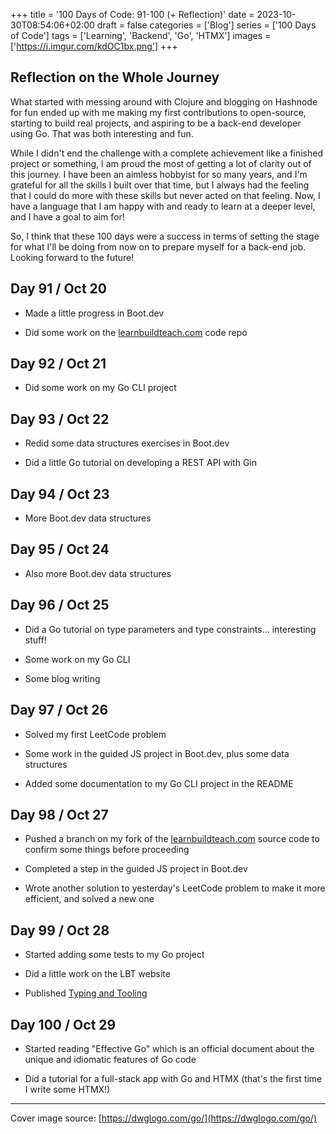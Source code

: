+++
title = '100 Days of Code: 91-100 (+ Reflection)'
date = 2023-10-30T08:54:06+02:00
draft = false
categories = ['Blog']
series = ['100 Days of Code']
tags = ['Learning', 'Backend', 'Go', 'HTMX']
images = ['https://i.imgur.com/kdOC1bx.png']
+++

## Reflection on the Whole Journey

What started with messing around with Clojure and blogging on Hashnode for fun
ended up with me making my first contributions to open-source, starting to
build real projects, and aspiring to be a back-end developer using Go. That was
both interesting and fun.

While I didn't end the challenge with a complete achievement like a finished
project or something, I am proud the most of getting a lot of clarity out of
this journey. I have been an aimless hobbyist for so many years, and I'm
grateful for all the skills I built over that time, but I always had the
feeling that I could do more with these skills but never acted on that feeling.
Now, I have a language that I am happy with and ready to learn at a deeper
level, and I have a goal to aim for!

So, I think that these 100 days were a success in terms of setting the stage
for what I'll be doing from now on to prepare myself for a back-end job.
Looking forward to the future!

## Day 91 / Oct 20

* Made a little progress in Boot.dev
    
* Did some work on the [learnbuildteach.com](http://learnbuildteach.com/) code
  repo
    

## Day 92 / Oct 21

* Did some work on my Go CLI project
    

## Day 93 / Oct 22

* Redid some data structures exercises in Boot.dev
    
* Did a little Go tutorial on developing a REST API with Gin
    

## Day 94 / Oct 23

* More Boot.dev data structures
    

## Day 95 / Oct 24

* Also more Boot.dev data structures
    

## Day 96 / Oct 25

* Did a Go tutorial on type parameters and type constraints... interesting
  stuff!
    
* Some work on my Go CLI
    
* Some blog writing
    

## Day 97 / Oct 26

* Solved my first LeetCode problem
    
* Some work in the guided JS project in Boot.dev, plus some data structures
    
* Added some documentation to my Go CLI project in the README
    

## Day 98 / Oct 27

* Pushed a branch on my fork of the
  [learnbuildteach.com](http://learnbuildteach.com) source code to confirm some
  things before proceeding
    
* Completed a step in the guided JS project in Boot.dev
    
* Wrote another solution to yesterday's LeetCode problem to make it more
  efficient, and solved a new one
    

## Day 99 / Oct 28

* Started adding some tests to my Go project
    
* Did a little work on the LBT website
    
* Published [Typing and Tooling](/posts/typing-and-tooling/)
    

## Day 100 / Oct 29

* Started reading "Effective Go" which is an official document about the unique
  and idiomatic features of Go code
    
* Did a tutorial for a full-stack app with Go and HTMX (that's the first time I
  write some HTMX!)
    

---

Cover image source: [https://dwglogo.com/go/](https://dwglogo.com/go/)
